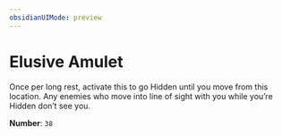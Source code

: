 ```yaml
---
obsidianUIMode: preview
---
```

# Elusive Amulet

Once per long rest, activate this to go Hidden until you move from this location. Any enemies who move into line of sight with you while you’re Hidden don’t see you.

**Number**: `38`
